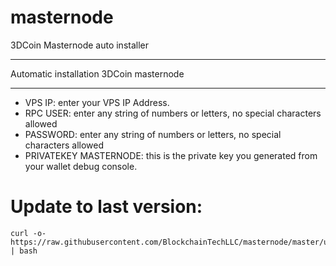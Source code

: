 # masternode
3DCoin Masternode auto installer

****************************************
Automatic installation 3DCoin masternode
****************************************

* VPS IP: enter your VPS IP Address.
* RPC USER: enter any string of numbers or letters, no special characters allowed
* PASSWORD: enter any string of numbers or letters, no special characters allowed
* PRIVATEKEY MASTERNODE: this is the private key you generated from your wallet debug console.

# Update to last version:
```
curl -o- https://raw.githubusercontent.com/BlockchainTechLLC/masternode/master/update.sh | bash
```

